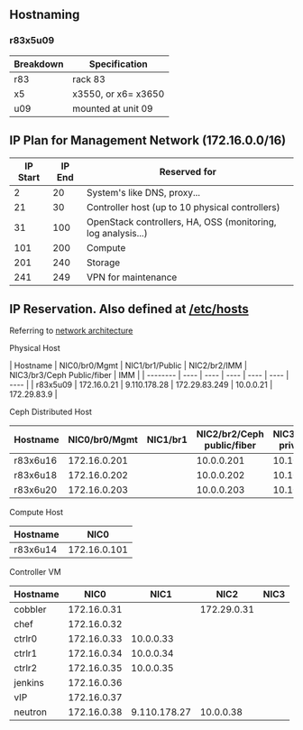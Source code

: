 ## Hostnaming
### r83x5u09
| Breakdown | Specification |
| --- | ------- |
| r83 | rack 83 |
| x5 | x3550, or x6= x3650 |
| u09 | mounted at unit 09 |

## IP Plan for Management Network (172.16.0.0/16)
| IP Start | IP End | Reserved for |
| -------- | ------ | ------------ |
| 2 | 20 | System's like DNS, proxy... |
| 21 | 30 | Controller host (up to 10 physical controllers) |
| 31 | 100 | OpenStack controllers, HA, OSS (monitoring, log analysis...) |
| 101 | 200 | Compute |
| 201 | 240 | Storage |
| 241 | 249 | VPN for maintenance |

## IP Reservation. Also defined at [/etc/hosts](samples/hosts/hosts)
Referring to [network architecture](NetworkConfiguration.markdown)

Physical Host

| Hostname | NIC0/br0/Mgmt | NIC1/br1/Public | NIC2/br2/IMM | NIC3/br3/Ceph Public/fiber | IMM |
| -------- | ---- | ---- | ---- | ---- | ---- | ---- |
| r83x5u09 | 172.16.0.21 | 9.110.178.28 | 172.29.83.249 | 10.0.0.21 | 172.29.83.9 | 

Ceph Distributed Host

| Hostname | NIC0/br0/Mgmt | NIC1/br1 | NIC2/br2/Ceph public/fiber | NIC3/br3/Ceph private/fiber | IMM |
| -------- | ---- | ---- | ---- | ---- | ---- |
| r83x6u16 | 172.16.0.201 | | 10.0.0.201 | 10.10.0.201 | 172.29.83.16 | 
| r83x6u18 | 172.16.0.202 | | 10.0.0.202 | 10.10.0.202 | 172.29.83.18 |
| r83x6u20 | 172.16.0.203 | | 10.0.0.203 | 10.10.0.203 | 172.29.83.20 |

Compute Host

| Hostname | NIC0 |
| -------- | ---- |
| r83x6u14 | 172.16.0.101 |

Controller VM

| Hostname | NIC0 | NIC1 | NIC2 | NIC3 | 
| -------- | -------- | -------- | -------- | -------- | 
| cobbler | 172.16.0.31 | | 172.29.0.31 | |
| chef | 172.16.0.32 | | | |
| ctrlr0 | 172.16.0.33 | 10.0.0.33 | | |
| ctrlr1 | 172.16.0.34 | 10.0.0.34 | | |
| ctrlr2 | 172.16.0.35 | 10.0.0.35 | | |
| jenkins | 172.16.0.36 | | | |
| vIP | 172.16.0.37 | | | |
| neutron | 172.16.0.38 | 9.110.178.27 | 10.0.0.38 | 
